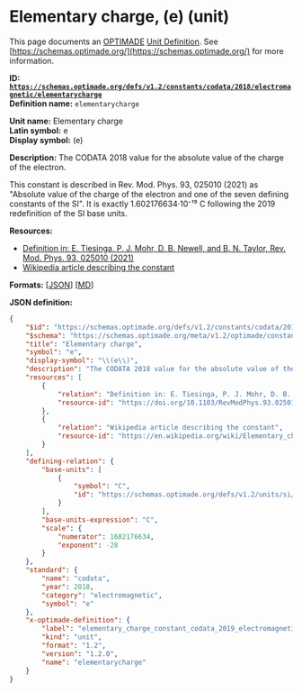 # Elementary charge, \(e\) (unit)

This page documents an [OPTIMADE](https://www.optimade.org/) [Unit Definition](https://schemas.optimade.org/#definitions). See [https://schemas.optimade.org/](https://schemas.optimade.org/) for more information.

**ID: [`https://schemas.optimade.org/defs/v1.2/constants/codata/2018/electromagnetic/elementarycharge`](https://schemas.optimade.org/defs/v1.2/constants/codata/2018/electromagnetic/elementarycharge.md)**  
**Definition name:** `elementarycharge`

**Unit name:** Elementary charge  
**Latin symbol:** e  
**Display symbol:** \(e\)  
  
**Description:** The CODATA 2018 value for the absolute value of the charge of the electron.

This constant is described in Rev. Mod. Phys. 93, 025010 (2021) as "Absolute value of the charge of the electron and one of the seven defining constants of the SI".
It is exactly 1.602176634·10⁻¹⁹ C following the 2019 redefinition of the SI base units.

**Resources:**

- [Definition in: E. Tiesinga, P. J. Mohr, D. B. Newell, and B. N. Taylor, Rev. Mod. Phys. 93, 025010 (2021)](https://doi.org/10.1103/RevModPhys.93.025010)
- [Wikipedia article describing the constant](https://en.wikipedia.org/wiki/Elementary_charge)


**Formats:** [[JSON](elementarycharge.json)] [[MD](elementarycharge.md)]

**JSON definition:**

``` json
{
    "$id": "https://schemas.optimade.org/defs/v1.2/constants/codata/2018/electromagnetic/elementarycharge",
    "$schema": "https://schemas.optimade.org/meta/v1.2/optimade/constant_definition.json",
    "title": "Elementary charge",
    "symbol": "e",
    "display-symbol": "\\(e\\)",
    "description": "The CODATA 2018 value for the absolute value of the charge of the electron.\n\nThis constant is described in Rev. Mod. Phys. 93, 025010 (2021) as \"Absolute value of the charge of the electron and one of the seven defining constants of the SI\".\nIt is exactly 1.602176634\u00b710\u207b\u00b9\u2079 C following the 2019 redefinition of the SI base units.",
    "resources": [
        {
            "relation": "Definition in: E. Tiesinga, P. J. Mohr, D. B. Newell, and B. N. Taylor, Rev. Mod. Phys. 93, 025010 (2021)",
            "resource-id": "https://doi.org/10.1103/RevModPhys.93.025010"
        },
        {
            "relation": "Wikipedia article describing the constant",
            "resource-id": "https://en.wikipedia.org/wiki/Elementary_charge"
        }
    ],
    "defining-relation": {
        "base-units": [
            {
                "symbol": "C",
                "id": "https://schemas.optimade.org/defs/v1.2/units/si/2019/named/coulomb"
            }
        ],
        "base-units-expression": "C",
        "scale": {
            "numerator": 1602176634,
            "exponent": -28
        }
    },
    "standard": {
        "name": "codata",
        "year": 2018,
        "category": "electromagnetic",
        "symbol": "e"
    },
    "x-optimade-definition": {
        "label": "elementary_charge_constant_codata_2019_electromagnetic",
        "kind": "unit",
        "format": "1.2",
        "version": "1.2.0",
        "name": "elementarycharge"
    }
}
```